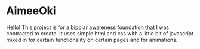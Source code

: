 # AimeeOki
Hello! This project is for a bipolar awareness foundation that I was contracted to create. 
It uses simple html and css with a little bit of javascript mixed in for certain functionality on certain pages and for animations.
